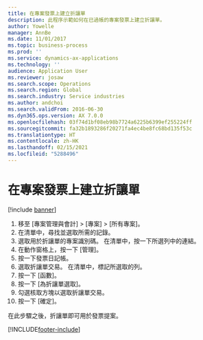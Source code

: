 ```yaml
---
title: 在專案發票上建立折讓單
description: 此程序示範如何在已過帳的專案發票上建立折讓單。
author: Yowelle
manager: AnnBe
ms.date: 11/01/2017
ms.topic: business-process
ms.prod: ''
ms.service: dynamics-ax-applications
ms.technology: ''
audience: Application User
ms.reviewer: josaw
ms.search.scope: Operations
ms.search.region: Global
ms.search.industry: Service industries
ms.author: andchoi
ms.search.validFrom: 2016-06-30
ms.dyn365.ops.version: AX 7.0.0
ms.openlocfilehash: 03f74d1bf08eb98b7724a6225b6399ef255224ff
ms.sourcegitcommit: fa32b1893286f20271fa4ec4be8fc68bd135f53c
ms.translationtype: HT
ms.contentlocale: zh-HK
ms.lasthandoff: 02/15/2021
ms.locfileid: "5288496"
---
```

# <a name="create-a-credit-note-on-project-invoices"></a>在專案發票上建立折讓單

[!include [banner](../../includes/banner.md)]

1. 移至 [專案管理與會計] > [專案] > [所有專案]。 
2. 在清單中，尋找並選取所需的記錄。 
3. 選取用於折讓單的專案識別碼。 在清單中，按一下所選列中的連結。 
4. 在動作窗格上，按一下 [管理]。 
5. 按一下發票日記帳。 
6. 選取折讓單交易。 在清單中，標記所選取的列。 
7. 按一下 [函數]。 
8. 按一下 [為折讓單選取]。 
9. 勾選核取方塊以選取折讓單交易。
10. 按一下 [確定]。 

在此步驟之後，折讓單即可用於發票提案。


[!INCLUDE[footer-include](../../includes/footer-banner.md)]